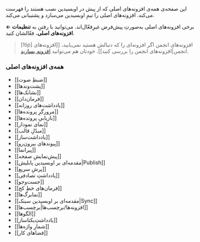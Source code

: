 این صفحه‌ی همه‌ی افزونه‌های اصلی که از پیش در اوبسیدین نصب هستند را فهرست می‌کند. افزونه‌های اصلی را تیمِ اوبسیدین می‌سازد و پشتیبانی می‌کند.

برخی افزونه‌های اصلی به‌صورتِ پیش‌فرض غیرِفعّال‌اند. می‌توانید با رفتنِ به **تنظیمات ← افزونه‌های اصلی**، فعّالشان کنید.

> [!tip] افزونه‌های انجمن
> اگر افزونه‌ای را که دنبالش هستید نمی‌یابید، [[افزونه‌های انجمن|افزونه‌های انجمن را بررسی کنید]]. خودتان هم می‌توانید [افزونه بسازید](https://docs.obsidian.md/Plugins/Getting+started/Build+a+plugin).

### همه‌ی افزونه‌های اصلی

- [[ضبطِ صوت]]
- [[پشت‌وندها]]
- [[نشانک‌ها]]
- [[فرمان‌دان]]
- [[یادداشت‌های روزانه]]
- [[مرورگرِ پرونده‌ها]]
- [[بازیابیِ پرونده‌ها]]
- [[نمای نمودار]]
- [[مبدّلِ قالب]]
- [[یادداشت‌ساز]]
- [[پیوندهای بیرون‌رو]]
- [[پیرانما]]
- [[پیش‌نمایشِ صفحه]]
- [[مقدمه‌ای بر اوبسیدین پابلیش|Publish]]
- [[پرشِ سریع]]
- [[یادداشتِ تصادفی]]
- [[جست‌وجو]]
- [[فرمان‌های خطِ کج]]
- [[نمابرگ‌ها]]
- [[مقدمه‌ای بر اوبسیدین سینک|Sync]]
- [[افزونه‌ها/برچسب‌ها|برچسب‌ها]]
- [[الگوها]]
- [[یادداشتِ‌یکتاساز]]
- [[شمارِ واژه‌ها]]
- [[فضاهای کار]]
